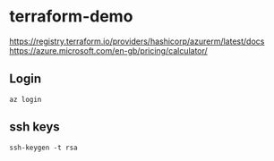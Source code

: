 # terraform-demo

<https://registry.terraform.io/providers/hashicorp/azurerm/latest/docs>
<https://azure.microsoft.com/en-gb/pricing/calculator/>

## Login
```
az login
```

## ssh keys

```
ssh-keygen -t rsa
```